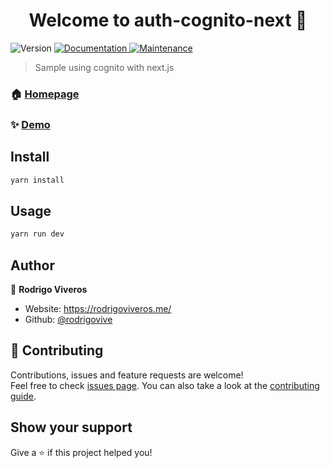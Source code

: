 <h1 align="center">Welcome to auth-cognito-next 👋</h1>
<p>
  <img alt="Version" src="https://img.shields.io/badge/version-0.1.0-blue.svg?cacheSeconds=2592000" />
  <a href="https://github.com/rodrigovive/auth-next-cognito#readme" target="_blank">
    <img alt="Documentation" src="https://img.shields.io/badge/documentation-yes-brightgreen.svg" />
  </a>
  <a href="https://github.com/rodrigovive/auth-next-cognito/graphs/commit-activity" target="_blank">
    <img alt="Maintenance" src="https://img.shields.io/badge/Maintained%3F-yes-green.svg" />
  </a>
</p>

> Sample using cognito with next.js

### 🏠 [Homepage](https://github.com/rodrigovive/auth-next-cognito)

### ✨ [Demo](https://github.com/rodrigovive/auth-next-cognito)

## Install

```sh
yarn install
```

## Usage

```sh
yarn run dev
```

## Author

👤 **Rodrigo Viveros**

* Website: https://rodrigoviveros.me/
* Github: [@rodrigovive](https://github.com/rodrigovive)

## 🤝 Contributing

Contributions, issues and feature requests are welcome!<br />Feel free to check [issues page](https://github.com/rodrigovive/auth-next-cognito/issues). You can also take a look at the [contributing guide](https://github.com/rodrigovive/auth-next-cognito/blob/master/CONTRIBUTING.md).

## Show your support

Give a ⭐️ if this project helped you!

